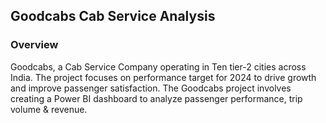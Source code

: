 ## **Goodcabs Cab Service Analysis**
### Overview
Goodcabs, a Cab Service Company operating in Ten tier-2 cities across India. The project focuses on performance target for 2024 to drive growth and improve passenger satisfaction. The Goodcabs project involves creating a Power BI dashboard to analyze passenger performance, trip volume & revenue.
